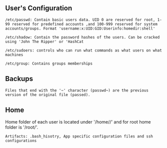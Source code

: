 ## User's Configuration

    /etc/passwd: Contain basic users data. UID 0 are reserved for root, 1-99 reserved for predefined accounts ,and 100-999 reserved for system accounts/groups. Format 'username:x:UID:GID:Userinfo:homedir:shell'

    /etc/shadow: Contain the password hashes of the users. Can be cracked using 'John The Ripper' or 'HashCat

    /etc/sudoers: controls who can run what commands as what users on what machines

    /etc/group: Contains groups memberships

## Backups

    Files that end with the '~' character (passwd~) are the previous version of the original file (passed).

## Home

Home folder of each user is located under '/home/<username>/' and for
root home folder is '/root/'.

    Artifacts: .bash_hisotry, App specific configuration files and ssh configurations